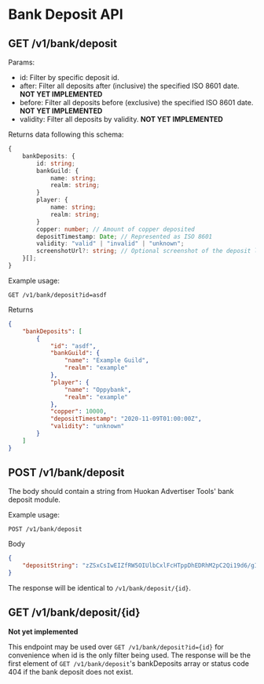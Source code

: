 # Bank Deposit API

## GET /v1/bank/deposit

Params:
- id: Filter by specific deposit id.
- after: Filter all deposits after (inclusive) the specified ISO 8601 date. **NOT YET IMPLEMENTED**
- before: Filter all deposits before (exclusive) the specified ISO 8601 date. **NOT YET IMPLEMENTED**
- validity: Filter all deposits by validity. **NOT YET IMPLEMENTED**

Returns data following this schema:
```ts
{
	bankDeposits: {
		id: string;
		bankGuild: {
			name: string;
			realm: string;
		}
		player: {
			name: string;
			realm: string;
		}
		copper: number; // Amount of copper deposited
		depositTimestamp: Date; // Represented as ISO 8601
		validity: "valid" | "invalid" | "unknown";
		screenshotUrl?: string; // Optional screenshot of the deposit log
	}[];
}
```

Example usage:

`GET /v1/bank/deposit?id=asdf`

Returns

```json
{
    "bankDeposits": [
        {
            "id": "asdf",
            "bankGuild": {
                "name": "Example Guild",
                "realm": "example"
            },
            "player": {
                "name": "Oppybank",
                "realm": "example"
            },
            "copper": 10000,
            "depositTimestamp": "2020-11-09T01:00:00Z",
            "validity": "unknown"
        }
    ]
}
```

## POST /v1/bank/deposit

The body should contain a string from Huokan Advertiser Tools' bank deposit module.

Example usage:

`POST /v1/bank/deposit`

Body
```json
{
	"depositString": "zZSxCsIwEIZfRW5OIUlbCxlFcHTppDhEDRhM2pC2Qi19d6/gIOIiB9Zsae770jt+MsBRV9dNZ90Z1ACV9gYUbEPoFys8AAbRaOfxW3mJ2jkYGYRobrbumrUJdWPbBtR+gFMdgomgBMeFNU730/ZVebeo/WAc2b/gKQ1f5nM3T/h3au80PKPh8w5ezpo6Ii4kcfZEvCDyovh9cA8MnG5N0z6fwAn7RsDek9dajzbtAxZJLnkiRJLykucqKxTPdnjn4w=="
}
```

The response will be identical to `/v1/bank/deposit/{id}`.

## GET /v1/bank/deposit/{id}

**Not yet implemented**

This endpoint may be used over `GET /v1/bank/deposit?id={id}` for convenience when id is the only filter being used. The response will be the first element of `GET /v1/bank/deposit`'s bankDeposits array or status code 404 if the bank deposit does not exist.

